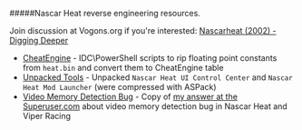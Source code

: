 #####Nascar Heat reverse engineering resources.

Join discussion at Vogons.org if you're interested: [Nascarheat (2002) - Digging Deeper](http://www.vogons.org/viewtopic.php?f=8&t=43104)

 * [CheatEngine](CheatEngine) - IDC\PowerShell scripts to rip floating point constants from `heat.bin` and convert them to CheatEngine table
 * [Unpacked Tools](Unpacked_Tools) - Unpacked `Nascar Heat UI Control Center` and `Nascar Heat Mod Launcher` (were compressed with ASPack)
 * [Video Memory Detection Bug](Video_Memory_Detection_Bug) - Copy of [my answer at the Superuser.com](http://superuser.com/questions/880216/windows-8-1-directdraw-and-compatibility-with-older-games) about video memory detection bug in Nascar Heat and Viper Racing
